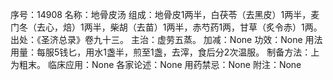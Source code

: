 序号：14908
名称：地骨皮汤
组成：地骨皮1两半，白茯苓（去黑皮）1两半，麦门冬（去心，焙）1两半，柴胡（去苗）1两半，赤芍药1两，甘草（炙令赤）1两。
出处：《圣济总录》卷九十三。
主治：虚劳五蒸。
加减：None
功效：None
用法用量：每服5钱匕，用水1盏半，煎至1盏，去滓，食后分2次温服。
制备方法：上为粗末。
临床应用：None
各家论述：None
用药禁忌：None
附注：None
